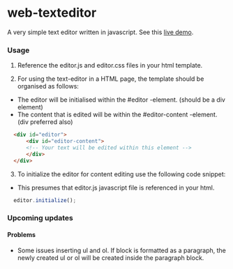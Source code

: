 # web-texteditor

A very simple text editor written in javascript. See this [live demo](http://users.jyu.fi/~juvakarp/editor).
 
 
### Usage

1. Reference the editor.js and editor.css files in your html template.
   
2. For using the text-editor in a HTML page, the template should be organised as follows:
  - The editor will be initialised within the #editor -element. (should be a div element)
  - The content that is edited will be within the #editor-content -element. (div preferred also)
  ```html
    <div id="editor">
	    <div id="editor-content">
        <!-- Your text will be edited within this element -->
	    </div>
    </div>
  ```

3. To initialize the editor for content editing use the following code snippet:
  - This presumes that editor.js javascript file is referenced in your html.
  ```javascript
    editor.initialize();
  ```
 
 
### Upcoming updates
  
  
#### Problems
- Some issues inserting ul and ol. If block is formatted as a paragraph, the newly created ul or ol will be created inside the paragraph block.

